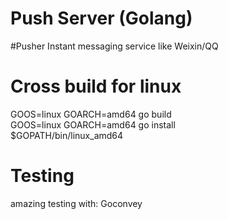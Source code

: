 Push Server (Golang)
=======
#Pusher
Instant messaging service like Weixin/QQ

# Cross build for linux
GOOS=linux GOARCH=amd64 go build  
GOOS=linux GOARCH=amd64 go install  
$GOPATH/bin/linux_amd64

# Testing

amazing testing with: Goconvey